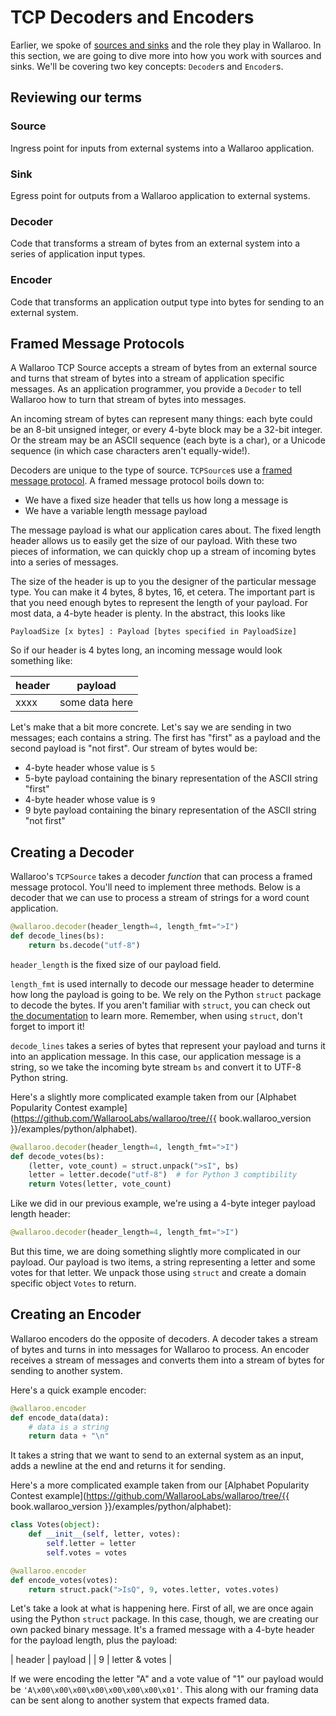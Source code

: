# TCP Decoders and Encoders

Earlier, we spoke of [sources and sinks](/book/core-concepts/core-concepts.md) and the role they play in Wallaroo. In this section, we are going to dive more into how you work with sources and sinks. We'll be covering two key concepts: `Decoder`s and `Encoder`s.

## Reviewing our terms

### Source

Ingress point for inputs from external systems into a Wallaroo application.

### Sink

Egress point for outputs from a Wallaroo application to external systems.

### Decoder

Code that transforms a stream of bytes from an external system
into a series of application input types.

### Encoder

Code that transforms an application output type into bytes for
sending to an external system.

## Framed Message Protocols

A Wallaroo TCP Source accepts a stream of bytes from an external source and turns that stream of bytes into a stream of application specific messages. As an application programmer, you provide a `Decoder` to tell Wallaroo how to turn that stream of bytes into messages.

An incoming stream of bytes can represent many things: each byte could be an 8-bit unsigned integer, or every 4-byte block may be a 32-bit integer. Or the stream may be an ASCII sequence (each byte is a char), or a Unicode sequence (in which case characters aren't equally-wide!).

Decoders are unique to the type of source. `TCPSource`s use a [framed message protocol](https://www.codeproject.com/Articles/37496/TCP-IP-Protocol-Design-Message-Framing). A framed message protocol boils down to:

- We have a fixed size header that tells us how long a message is
- We have a variable length message payload

The message payload is what our application cares about. The fixed length header allows us to easily get the size of our payload. With these two pieces of information, we can quickly chop up a stream of incoming bytes into a series of messages.

The size of the header is up to you the designer of the particular message type. You can make it 4 bytes, 8 bytes, 16, et cetera. The important part is that you need enough bytes to represent the length of your payload. For most data, a 4-byte header is plenty. In the abstract, this looks like

```
PayloadSize [x bytes] : Payload [bytes specified in PayloadSize]
```

So if our header is 4 bytes long, an incoming message would look something like:

| header | payload |
| - | - |
| xxxx | some data here |

Let's make that a bit more concrete. Let's say we are sending in two messages; each contains a string. The first has "first" as a payload and the second payload is "not first". Our stream of bytes would be:

- 4-byte header whose value is `5`
- 5-byte payload containing the binary representation of the ASCII string "first"
- 4-byte header whose value is `9`
- 9 byte payload containing the binary representation of the ASCII string "not first"

## Creating a Decoder

Wallaroo's `TCPSource` takes a decoder _function_ that can process a framed message protocol. You'll need to implement three methods. Below is a decoder that we can use to process a stream of strings for a word count application.

```python
@wallaroo.decoder(header_length=4, length_fmt=">I")
def decode_lines(bs):
    return bs.decode("utf-8")
```

`header_length` is the fixed size of our payload field.

`length_fmt` is used internally to decode our message header to determine how long the payload is going to be. We rely on the Python `struct` package to decode the bytes. If you aren't familiar with `struct`, you can check out [the documentation](https://docs.python.org/2/library/struct.html) to learn more. Remember, when using `struct`, don't forget to import it!

`decode_lines` takes a series of bytes that represent your payload and turns it into an application message. In this case, our application message is a string, so we take the incoming byte stream `bs` and convert it to UTF-8 Python string.

Here's a slightly more complicated example taken from our [Alphabet Popularity Contest example](https://github.com/WallarooLabs/wallaroo/tree/{{ book.wallaroo_version }}/examples/python/alphabet).

```python
@wallaroo.decoder(header_length=4, length_fmt=">I")
def decode_votes(bs):
    (letter, vote_count) = struct.unpack(">sI", bs)
    letter = letter.decode("utf-8")  # for Python 3 comptibility
    return Votes(letter, vote_count)
```

Like we did in our previous example, we're using a 4-byte integer payload length header:

```python
@wallaroo.decoder(header_length=4, length_fmt=">I")
```

But this time, we are doing something slightly more complicated in our payload. Our payload is two items, a string representing a letter and some votes for that letter. We unpack those using `struct` and create a domain specific object `Votes` to return.

## Creating an Encoder

Wallaroo encoders do the opposite of decoders. A decoder takes a stream of bytes and turns in into messages for Wallaroo to process. An encoder receives a stream of messages and converts them into a stream of bytes for sending to another system.

Here's a quick example encoder:

```python
@wallaroo.encoder
def encode_data(data):
    # data is a string
    return data + "\n"
```

It takes a string that we want to send to an external system as an input, adds a newline at the end and returns it for sending.

Here's a more complicated example taken from our [Alphabet Popularity Contest example](https://github.com/WallarooLabs/wallaroo/tree/{{ book.wallaroo_version }}/examples/python/alphabet):

```python
class Votes(object):
    def __init__(self, letter, votes):
        self.letter = letter
        self.votes = votes

@wallaroo.encoder
def encode_votes(votes):
    return struct.pack(">IsQ", 9, votes.letter, votes.votes)
```

Let's take a look at what is happening here. First of all, we are once again using the Python `struct` package. In this case, though, we are creating our own packed binary message. It's a framed message with a 4-byte header for the payload length, plus the payload:

| header | payload |
| 9 | letter & votes |

If we were encoding the letter "A" and a vote value of "1" our payload would be `'A\x00\x00\x00\x00\x00\x00\x00\x01'`. This along with our framing data can be sent along to another system that expects framed data.

